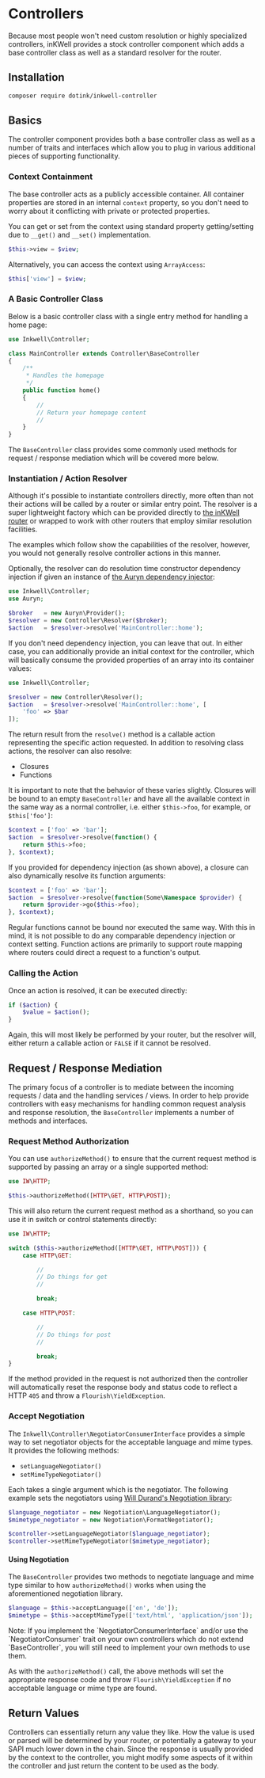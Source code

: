 # Controllers

Because most people won't need custom resolution or highly specialized controllers, inKWell
provides a stock controller component which adds a base controller class as well as a standard
resolver for the router.

## Installation

```bash
composer require dotink/inkwell-controller
```

## Basics

The controller component provides both a base controller class as well as a number of traits and
interfaces which allow you to plug in various additional pieces of supporting functionality.

### Context Containment

The base controller acts as a publicly accessible container.  All container properties are stored
in an internal `context` property, so you don't need to worry about it conflicting with private or
protected properties.

You can get or set from the context using standard property getting/setting due to `__get()` and
`__set()` implementation.

```php
$this->view = $view;
```

Alternatively, you can access the context using `ArrayAccess`:

```php
$this['view'] = $view;
```

### A Basic Controller Class

Below is a basic controller class with a single entry method for handling a home page:

```php
use Inkwell\Controller;

class MainController extends Controller\BaseController
{
	/**
	 * Handles the homepage
	 */
	public function home()
	{
		//
		// Return your homepage content
		//
	}
}
```

The `BaseController` class provides some commonly used methods for request / response mediation
which will be covered more below.

### Instantiation / Action Resolver

Although it's possible to instantiate controllers directly, more often than not their actions will
be called by a router or similar entry point.  The resolver is a super lightweight factory which
can be provided directly to [the inKWell router](./01-routing) or wrapped to work with other routers
that employ similar resolution facilities.

The examples which follow show the capabilities of the resolver, however, you would not generally
resolve controller actions in this manner.

Optionally, the resolver can do resolution time constructor dependency injection if given
an instance of [the Auryn dependency injector](https://github.com/rdlowrey/Auryn):

```php
use Inkwell\Controller;
use Auryn;

$broker   = new Auryn\Provider();
$resolver = new Controller\Resolver($broker);
$action   = $resolver->resolve('MainController::home');
```

If you don't need dependency injection, you can leave that out.  In either case, you can
additionally provide an initial context for the controller, which will basically consume the
provided properties of an array into its container values:

```php
use Inkwell\Controller;

$resolver = new Controller\Resolver();
$action   = $resolver->resolve('MainController::home', [
	'foo' => $bar
]);
```

The return result from the `resolve()` method is a callable action representing the specific
action requested.  In addition to resolving class actions, the resolver can also resolve:

- Closures
- Functions

It is important to note that the behavior of these varies slightly.  Closures will be bound to
an empty `BaseController` and have all the available context in the same way as a normal controller,
i.e. either `$this->foo`, for example, or `$this['foo']`:

```php
$context = ['foo' => 'bar'];
$action  = $resolver->resolve(function() {
	return $this->foo;
}, $context);
```

If you provided for dependency injection (as shown above), a closure can also dynamically
resolve its function arguments:

```php
$context = ['foo' => 'bar'];
$action  = $resolver->resolve(function(Some\Namespace $provider) {
	return $provider->go($this->foo);
}, $context);
```

Regular functions cannot be bound nor executed the same way.  With this in mind, it is not possible
to do any comparable dependency injection or context setting.  Function actions are primarily to
support route mapping where routers could direct a request to a function's output.

### Calling the Action

Once an action is resolved, it can be executed directly:

```php
if ($action) {
	$value = $action();
}
```

Again, this will most likely be performed by your router, but the resolver will, either return
a callable action or `FALSE` if it cannot be resolved.

## Request / Response Mediation

The primary focus of a controller is to mediate between the incoming requests / data and the
handling services / views.  In order to help provide controllers with easy mechanisms for handling
common request analysis and response resolution, the `BaseController` implements a number of
methods and interfaces.

### Request Method Authorization

You can use `authorizeMethod()` to ensure that the current request method is supported by passing
an array or a single supported method:

```php
use IW\HTTP;

$this->authorizeMethod([HTTP\GET, HTTP\POST]);
```

This will also return the current request method as a shorthand, so you can use it in switch or
control statements directly:

```php
use IW\HTTP;

switch ($this->authorizeMethod([HTTP\GET, HTTP\POST])) {
	case HTTP\GET:

		//
		// Do things for get
		//

		break;

	case HTTP\POST:

		//
		// Do things for post
		//

		break;
}
```

If the method provided in the request is not authorized then the controller will automatically
reset the response body and status code to reflect a HTTP `405` and throw a
`Flourish\YieldException`.

### Accept Negotiation

The `Inkwell\Controller\NegotiatorConsumerInterface` provides a simple way to set negotiator
objects for the acceptable language and mime types.  It provides the following methods:

- `setLanguageNegotiator()`
- `setMimeTypeNegotiator()`

Each takes a single argument which is the negotiator.  The following example sets the negotiators
using [Will Durand's Negotiation library](https://github.com/willdurand/Negotiation):

```php
$language_negotiator = new Negotiation\LanguageNegotiator();
$mimetype_negotiator = new Negotiation\FormatNegotiator();

$controller->setLanguageNegotiator($language_negotiator);
$controller->setMimeTypeNegotiator($mimetype_negotiator);
```

#### Using Negotiation

The `BaseController` provides two methods to negotiate language and mime type similar to how
`authorizeMethod()` works when using the aforementioned negotiation library.

```php
$language = $this->acceptLanguage(['en', 'de']);
$mimetype = $this->acceptMimeType(['text/html', 'application/json']);
```

<div class="notice">
	<p>
		Note:  If you implement the `NegotiatorConsumerInterface` and/or use the
		`NegotiatorConsumer` trait on your own controllers which do not extend `BaseController`,
		you will still need to implement your own methods to use them.
	</p>
</div>

As with the `authorizeMethod()` call, the above methods will set the appropriate response code and
throw `Flourish\YieldException` if no acceptable language or mime type are found.

## Return Values

Controllers can essentially return any value they like.  How the value is used or parsed will be
determined by your router, or potentially a gateway to your SAPI much lower down in the chain.
Since the response is usually provided by the context to the controller, you might modify some
aspects of it within the controller and just return the content to be used as the body.
